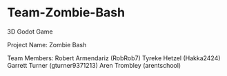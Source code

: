# Team-Zombie-Bash
3D Godot Game

Project Name: Zombie Bash

Team Members:
Robert Armendariz (RobRob7)
Tyreke Hetzel (Hakka2424)
Garrett Turner (gturner9371213)
Aren Trombley (arentschool)
